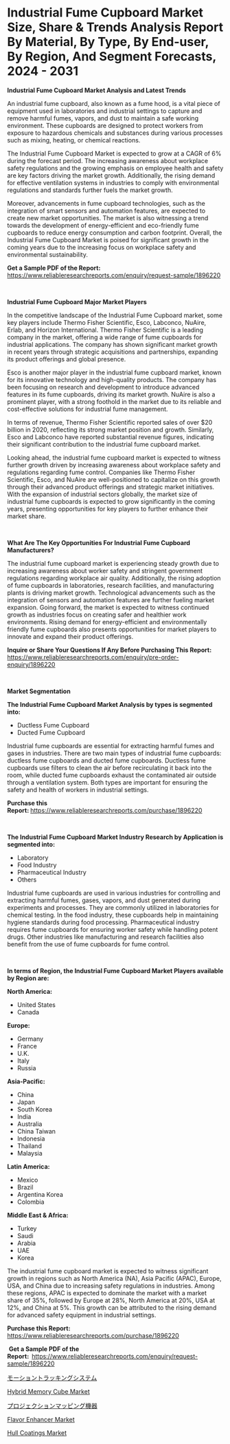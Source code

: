 <p><h1>Industrial Fume Cupboard Market Size, Share & Trends Analysis Report By Material, By Type, By End-user, By Region, And Segment Forecasts, 2024 - 2031</h1></p><p><strong>Industrial Fume Cupboard Market Analysis and Latest Trends</strong></p>
<p><p>An industrial fume cupboard, also known as a fume hood, is a vital piece of equipment used in laboratories and industrial settings to capture and remove harmful fumes, vapors, and dust to maintain a safe working environment. These cupboards are designed to protect workers from exposure to hazardous chemicals and substances during various processes such as mixing, heating, or chemical reactions.</p><p>The Industrial Fume Cupboard Market is expected to grow at a CAGR of 6% during the forecast period. The increasing awareness about workplace safety regulations and the growing emphasis on employee health and safety are key factors driving the market growth. Additionally, the rising demand for effective ventilation systems in industries to comply with environmental regulations and standards further fuels the market growth.</p><p>Moreover, advancements in fume cupboard technologies, such as the integration of smart sensors and automation features, are expected to create new market opportunities. The market is also witnessing a trend towards the development of energy-efficient and eco-friendly fume cupboards to reduce energy consumption and carbon footprint. Overall, the Industrial Fume Cupboard Market is poised for significant growth in the coming years due to the increasing focus on workplace safety and environmental sustainability.</p></p>
<p><strong>Get a Sample PDF of the Report:&nbsp;</strong> <a href="https://www.reliableresearchreports.com/enquiry/request-sample/1896220">https://www.reliableresearchreports.com/enquiry/request-sample/1896220</a></p>
<p>&nbsp;</p>
<p><strong>Industrial Fume Cupboard Major Market Players</strong></p>
<p><p>In the competitive landscape of the Industrial Fume Cupboard market, some key players include Thermo Fisher Scientific, Esco, Labconco, NuAire, Erlab, and Horizon International. Thermo Fisher Scientific is a leading company in the market, offering a wide range of fume cupboards for industrial applications. The company has shown significant market growth in recent years through strategic acquisitions and partnerships, expanding its product offerings and global presence.</p><p>Esco is another major player in the industrial fume cupboard market, known for its innovative technology and high-quality products. The company has been focusing on research and development to introduce advanced features in its fume cupboards, driving its market growth. NuAire is also a prominent player, with a strong foothold in the market due to its reliable and cost-effective solutions for industrial fume management.</p><p>In terms of revenue, Thermo Fisher Scientific reported sales of over $20 billion in 2020, reflecting its strong market position and growth. Similarly, Esco and Labconco have reported substantial revenue figures, indicating their significant contribution to the industrial fume cupboard market.</p><p>Looking ahead, the industrial fume cupboard market is expected to witness further growth driven by increasing awareness about workplace safety and regulations regarding fume control. Companies like Thermo Fisher Scientific, Esco, and NuAire are well-positioned to capitalize on this growth through their advanced product offerings and strategic market initiatives. With the expansion of industrial sectors globally, the market size of industrial fume cupboards is expected to grow significantly in the coming years, presenting opportunities for key players to further enhance their market share.</p></p>
<p>&nbsp;</p>
<p><strong>What Are The Key Opportunities For Industrial Fume Cupboard Manufacturers?</strong></p>
<p><p>The industrial fume cupboard market is experiencing steady growth due to increasing awareness about worker safety and stringent government regulations regarding workplace air quality. Additionally, the rising adoption of fume cupboards in laboratories, research facilities, and manufacturing plants is driving market growth. Technological advancements such as the integration of sensors and automation features are further fueling market expansion. Going forward, the market is expected to witness continued growth as industries focus on creating safer and healthier work environments. Rising demand for energy-efficient and environmentally friendly fume cupboards also presents opportunities for market players to innovate and expand their product offerings.</p></p>
<p><strong>Inquire or Share Your Questions If Any Before Purchasing This Report:</strong> <a href="https://www.reliableresearchreports.com/enquiry/pre-order-enquiry/1896220">https://www.reliableresearchreports.com/enquiry/pre-order-enquiry/1896220</a></p>
<p>&nbsp;</p>
<p><strong>Market Segmentation</strong></p>
<p><strong>The Industrial Fume Cupboard Market Analysis by types is segmented into:</strong></p>
<p><ul><li>Ductless Fume Cupboard</li><li>Ducted Fume Cupboard</li></ul></p>
<p><p>Industrial fume cupboards are essential for extracting harmful fumes and gases in industries. There are two main types of industrial fume cupboards: ductless fume cupboards and ducted fume cupboards. Ductless fume cupboards use filters to clean the air before recirculating it back into the room, while ducted fume cupboards exhaust the contaminated air outside through a ventilation system. Both types are important for ensuring the safety and health of workers in industrial settings.</p></p>
<p><strong>Purchase this Report:&nbsp;</strong><a href="https://www.reliableresearchreports.com/purchase/1896220">https://www.reliableresearchreports.com/purchase/1896220</a></p>
<p>&nbsp;</p>
<p><strong>The Industrial Fume Cupboard Market Industry Research by Application is segmented into:</strong></p>
<p><ul><li>Laboratory</li><li>Food Industry</li><li>Pharmaceutical Industry</li><li>Others</li></ul></p>
<p><p>Industrial fume cupboards are used in various industries for controlling and extracting harmful fumes, gases, vapors, and dust generated during experiments and processes. They are commonly utilized in laboratories for chemical testing. In the food industry, these cupboards help in maintaining hygiene standards during food processing. Pharmaceutical industry requires fume cupboards for ensuring worker safety while handling potent drugs. Other industries like manufacturing and research facilities also benefit from the use of fume cupboards for fume control.</p></p>
<p>&nbsp;</p>
<p><strong>In terms of Region, the Industrial Fume Cupboard Market Players available by Region are:</strong></p>
<p>
    <p> <strong> North America: </strong>
        <ul>
            <li>United States</li>
            <li>Canada</li>
        </ul>
        </p> 
    <p> <strong> Europe: </strong>
        <ul>
            <li>Germany</li>
            <li>France</li>
            <li>U.K.</li>
            <li>Italy</li>
            <li>Russia</li>
        </ul>
        </p> 
    <p> <strong> Asia-Pacific: </strong>
        <ul>
            <li>China</li>
            <li>Japan</li>
            <li>South Korea</li>
            <li>India</li>
            <li>Australia</li>
            <li>China Taiwan</li>
            <li>Indonesia</li>
            <li>Thailand</li>
            <li>Malaysia</li>
        </ul>
        </p> 
    <p> <strong> Latin America: </strong>
        <ul>
            <li>Mexico</li>
            <li>Brazil</li>
            <li>Argentina Korea</li>
            <li>Colombia</li>
        </ul>
        </p> 
    <p> <strong> Middle East & Africa: </strong>
        <ul>
            <li>Turkey</li>
            <li>Saudi</li>
            <li>Arabia</li>
            <li>UAE</li>
            <li>Korea</li>
        </ul>
    </p>
    </p>
<p><p>The industrial fume cupboard market is expected to witness significant growth in regions such as North America (NA), Asia Pacific (APAC), Europe, USA, and China due to increasing safety regulations in industries. Among these regions, APAC is expected to dominate the market with a market share of 35%, followed by Europe at 28%, North America at 20%, USA at 12%, and China at 5%. This growth can be attributed to the rising demand for advanced safety equipment in industrial settings.</p></p>
<p><strong>Purchase this Report: </strong><a href="https://www.reliableresearchreports.com/purchase/1896220">https://www.reliableresearchreports.com/purchase/1896220</a></p>
<p>&nbsp;<strong>Get a Sample PDF of the Report:&nbsp;&nbsp;</strong><a href="https://www.reliableresearchreports.com/enquiry/request-sample/1896220">https://www.reliableresearchreports.com/enquiry/request-sample/1896220</a></p>
<p><strong></strong></p>
<p><p><a href="https://medium.com/@adrianapaucek2023/%E3%83%A2%E3%83%BC%E3%82%B7%E3%83%A7%E3%83%B3%E3%83%88%E3%83%A9%E3%83%83%E3%82%AD%E3%83%B3%E3%82%B0%E3%82%B7%E3%82%B9%E3%83%86%E3%83%A0%E5%B8%82%E5%A0%B4-2020%E5%B9%B4%E3%81%8B%E3%82%892031%E5%B9%B4%E3%81%BE%E3%81%A7%E3%81%AE%E3%83%88%E3%83%AC%E3%83%B3%E3%83%89-%E4%BA%88%E6%B8%AC-%E7%AB%B6%E4%BA%89%E5%88%86%E6%9E%90-e5f7caeeccdc">モーショントラッキングシステム</a></p><p><a href="https://view.publitas.com/reportprime-1/insights-into-hybrid-memory-cube-market-size-analysing-market-share-trends-and-growth-from-2024-to-2031/">Hybrid Memory Cube Market</a></p><p><a href="https://medium.com/@adrianapaucek2023/%E3%83%87%E3%82%B3%E3%83%BC%E3%83%87%E3%82%A3%E3%83%B3%E3%82%B0-%E3%83%97%E3%83%AD%E3%82%B8%E3%82%A7%E3%82%AF%E3%82%B7%E3%83%A7%E3%83%B3-%E3%83%9E%E3%83%83%E3%83%94%E3%83%B3%E3%82%B0-%E6%A9%9F%E5%99%A8-%E5%B8%82%E5%A0%B4-%E3%83%A1%E3%83%88%E3%83%AA%E3%82%AF%E3%82%B9-%E5%B8%82%E5%A0%B4-%E3%82%B7%E3%82%A7%E3%82%A2-%E3%83%88%E3%83%AC%E3%83%B3%E3%83%89-%E3%81%8A%E3%82%88%E3%81%B3-%E6%88%90%E9%95%B7-%E3%83%91%E3%82%BF%E3%83%BC%E3%83%B3-3add19cf4448">プロジェクションマッピング機器</a></p><p><a href="https://meowing-lemming-dd3.notion.site/Flavor-Enhancer-Market-Research-Report-Forecasted-for-Period-from-2024-2031-by-Market-Type-Marke-5e15366683944bbdb2c0a056a353ec05">Flavor Enhancer Market</a></p><p><a href="https://view.publitas.com/reportprime-1/hull-coatings-market-provides-detailed-segmentation-of-this-market-based-on-type-application-and-region-and-forecast-for-the-period-from-2024-2031/">Hull Coatings Market</a></p></p>